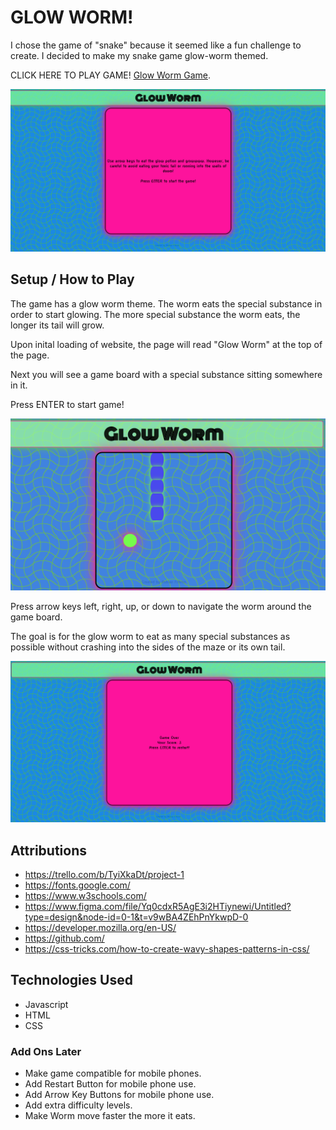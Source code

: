 # GLOW WORM!

I chose the game of "snake" because it seemed like a fun challenge to create. I decided to make my snake game glow-worm themed. 

CLICK HERE TO PLAY GAME! [Glow Worm Game](https://glowworm.surge.sh).

![image](/images/startgame.png)

## Setup / How to Play

The game has a glow worm theme. The worm eats the special substance in order to start glowing. The more special substance the worm eats, the longer its tail will grow.

Upon inital loading of website, the page will read "Glow Worm" at the top of the page. 

Next you will see a game board with a special substance sitting somewhere in it.

Press ENTER to start game!

![image](/images/midgame.png)

Press arrow keys left, right, up, or down to navigate the worm around the game board.

The goal is for the glow worm to eat as many special substances as possible without crashing into the sides of the maze or its own tail.


![image](/images/endgame2.png)

## Attributions

- https://trello.com/b/TyiXkaDt/project-1
- https://fonts.google.com/
- https://www.w3schools.com/
- https://www.figma.com/file/Yq0cdxR5AgE3i2HTiynewi/Untitled?type=design&node-id=0-1&t=v9wBA4ZEhPnYkwpD-0
- https://developer.mozilla.org/en-US/
- https://github.com/
- https://css-tricks.com/how-to-create-wavy-shapes-patterns-in-css/

## Technologies Used

* Javascript
* HTML
* CSS

### Add Ons Later

- Make game compatible for mobile phones.
- Add Restart Button for mobile phone use.
- Add Arrow Key Buttons for mobile phone use.
- Add extra difficulty levels.
- Make Worm move faster the more it eats.